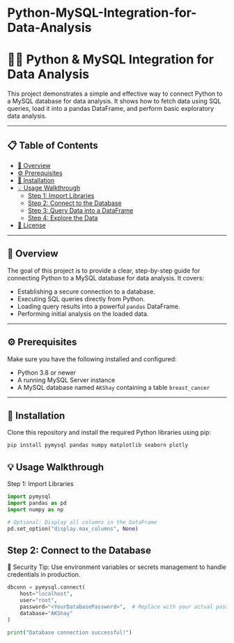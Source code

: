 # Python-MySQL-Integration-for-Data-Analysis
# 🐍🐬 Python & MySQL Integration for Data Analysis

This project demonstrates a simple and effective way to connect Python to a MySQL database for data analysis. It shows how to fetch data using SQL queries, load it into a pandas DataFrame, and perform basic exploratory data analysis.

---

## 📋 Table of Contents

- [📝 Overview](#-overview)  
- [⚙️ Prerequisites](#️-prerequisites)  
- [🚀 Installation](#-installation)  
- [💡 Usage Walkthrough](#-usage-walkthrough)  
  - [Step 1: Import Libraries](#step-1-import-libraries)  
  - [Step 2: Connect to the Database](#step-2-connect-to-the-database)  
  - [Step 3: Query Data into a DataFrame](#step-3-query-data-into-a-dataframe)  
  - [Step 4: Explore the Data](#step-4-explore-the-data)  
- [📜 License](#-license)

---

## 📝 Overview

The goal of this project is to provide a clear, step-by-step guide for connecting Python to a MySQL database for data analysis. It covers:

- Establishing a secure connection to a database.
- Executing SQL queries directly from Python.
- Loading query results into a powerful `pandas` DataFrame.
- Performing initial analysis on the loaded data.

---

## ⚙️ Prerequisites

Make sure you have the following installed and configured:

- Python 3.8 or newer
- A running MySQL Server instance
- A MySQL database named `AKShay` containing a table `breast_cancer`

---

## 🚀 Installation

Clone this repository and install the required Python libraries using pip:

```bash
pip install pymysql pandas numpy matplotlib seaborn plotly
```

## 💡 Usage Walkthrough

Step 1: Import Libraries
```python
import pymysql
import pandas as pd
import numpy as np

# Optional: Display all columns in the DataFrame
pd.set_option("display.max_columns", None)
```
## Step 2: Connect to the Database

🔐 Security Tip: Use environment variables or secrets management to handle credentials in production.

```python
dbconn = pymysql.connect(
    host="localhost",
    user="root",
    password="<YourDatabasePassword>",  # Replace with your actual password
    database="AKShay"
)

print("Database connection successful!")

```


